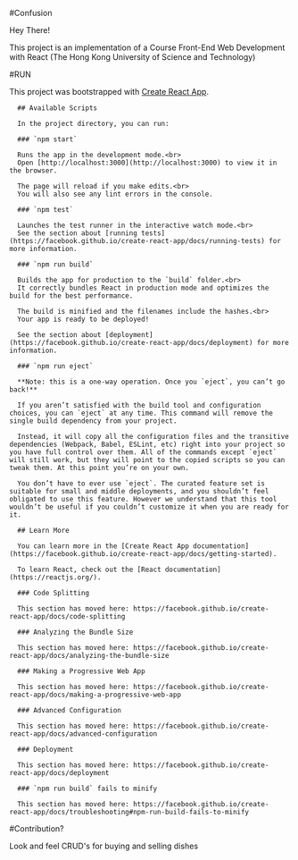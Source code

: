 #Confusion 

Hey There!


This project is an implementation of a Course Front-End Web Development with React (The Hong Kong University of Science and Technology)

#RUN

This project was bootstrapped with [Create React App](https://github.com/facebook/create-react-app).

      ## Available Scripts

      In the project directory, you can run:

      ### `npm start`

      Runs the app in the development mode.<br>
      Open [http://localhost:3000](http://localhost:3000) to view it in the browser.

      The page will reload if you make edits.<br>
      You will also see any lint errors in the console.

      ### `npm test`

      Launches the test runner in the interactive watch mode.<br>
      See the section about [running tests](https://facebook.github.io/create-react-app/docs/running-tests) for more information.

      ### `npm run build`

      Builds the app for production to the `build` folder.<br>
      It correctly bundles React in production mode and optimizes the build for the best performance.

      The build is minified and the filenames include the hashes.<br>
      Your app is ready to be deployed!

      See the section about [deployment](https://facebook.github.io/create-react-app/docs/deployment) for more information.

      ### `npm run eject`

      **Note: this is a one-way operation. Once you `eject`, you can’t go back!**

      If you aren’t satisfied with the build tool and configuration choices, you can `eject` at any time. This command will remove the single build dependency from your project.

      Instead, it will copy all the configuration files and the transitive dependencies (Webpack, Babel, ESLint, etc) right into your project so you have full control over them. All of the commands except `eject` will still work, but they will point to the copied scripts so you can tweak them. At this point you’re on your own.

      You don’t have to ever use `eject`. The curated feature set is suitable for small and middle deployments, and you shouldn’t feel obligated to use this feature. However we understand that this tool wouldn’t be useful if you couldn’t customize it when you are ready for it.

      ## Learn More

      You can learn more in the [Create React App documentation](https://facebook.github.io/create-react-app/docs/getting-started).

      To learn React, check out the [React documentation](https://reactjs.org/).

      ### Code Splitting

      This section has moved here: https://facebook.github.io/create-react-app/docs/code-splitting

      ### Analyzing the Bundle Size

      This section has moved here: https://facebook.github.io/create-react-app/docs/analyzing-the-bundle-size

      ### Making a Progressive Web App

      This section has moved here: https://facebook.github.io/create-react-app/docs/making-a-progressive-web-app

      ### Advanced Configuration

      This section has moved here: https://facebook.github.io/create-react-app/docs/advanced-configuration

      ### Deployment

      This section has moved here: https://facebook.github.io/create-react-app/docs/deployment

      ### `npm run build` fails to minify

      This section has moved here: https://facebook.github.io/create-react-app/docs/troubleshooting#npm-run-build-fails-to-minify


#Contribution?

Look and feel
CRUD's for buying and selling dishes



